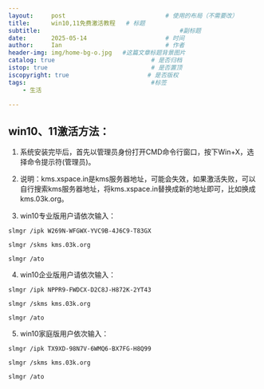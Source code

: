 ```yaml
---
layout:     post             				# 使用的布局（不需要改）
title:      win10,11免费激活教程   # 标题 
subtitle:    					  				#副标题
date:       2025-05-14  					# 时间
author:     Ian                  			# 作者
header-img: img/home-bg-o.jpg	#这篇文章标题背景图片
catalog: true                        	# 是否归档
istop: true                             # 是否置顶
iscopyright: true                      # 是否版权
tags:                              		#标签
    - 生活

---
```


## win10、11激活方法：

1. 系统安装完毕后，首先以管理员身份打开CMD命令行窗口，按下Win+X，选择命令提示符(管理员)。

2. 说明：kms.xspace.in是kms服务器地址，可能会失效，如果激活失败，可以自行搜索kms服务器地址，将kms.xspace.in替换成新的地址即可，比如换成kms.03k.org。

3. win10专业版用户请依次输入：

````linux
slmgr /ipk W269N-WFGWX-YVC9B-4J6C9-T83GX

slmgr /skms kms.03k.org

slmgr /ato
````

4. win10企业版用户请依次输入：

````linux
slmgr /ipk NPPR9-FWDCX-D2C8J-H872K-2YT43

slmgr /skms kms.03k.org

slmgr /ato
````

5. win10家庭版用户依次输入：

````linux
slmgr /ipk TX9XD-98N7V-6WMQ6-BX7FG-H8Q99

slmgr /skms kms.03k.org

slmgr /ato
````